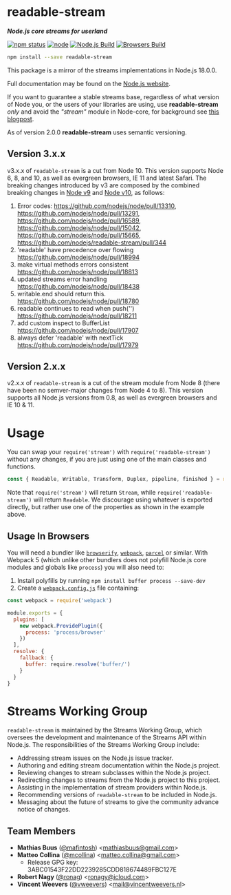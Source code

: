 # readable-stream

**_Node.js core streams for userland_**

[![npm status](https://img.shields.io/npm/v/readable-stream.svg)](https://npm.im/readable-stream)
[![node](https://img.shields.io/node/v/readable-stream.svg)](https://www.npmjs.org/package/readable-stream)
[![Node.js Build](https://github.com/nodejs/readable-stream/workflows/Node.js/badge.svg)](https://github.com/nodejs/readable-stream/actions?query=workflow%3ANode.js)
[![Browsers Build](https://github.com/nodejs/readable-stream/workflows/Browsers/badge.svg)](https://github.com/nodejs/readable-stream/actions?query=workflow%3ABrowsers)

```bash
npm install --save readable-stream
```

This package is a mirror of the streams implementations in Node.js 18.0.0.

Full documentation may be found on the [Node.js website](https://nodejs.org/dist/v18.0.0/docs/api/stream.html).

If you want to guarantee a stable streams base, regardless of what version of
Node you, or the users of your libraries are using, use **readable-stream** _only_ and avoid the _"stream"_ module in Node-core, for background see [this blogpost](http://r.va.gg/2014/06/why-i-dont-use-nodes-core-stream-module.html).

As of version 2.0.0 **readable-stream** uses semantic versioning.

## Version 3.x.x

v3.x.x of `readable-stream` is a cut from Node 10. This version supports Node 6, 8, and 10, as well as evergreen browsers, IE 11 and latest Safari. The breaking changes introduced by v3 are composed by the combined breaking changes in [Node v9](https://nodejs.org/en/blog/release/v9.0.0/) and [Node v10](https://nodejs.org/en/blog/release/v10.0.0/), as follows:

1. Error codes: https://github.com/nodejs/node/pull/13310,
   https://github.com/nodejs/node/pull/13291,
   https://github.com/nodejs/node/pull/16589,
   https://github.com/nodejs/node/pull/15042,
   https://github.com/nodejs/node/pull/15665,
   https://github.com/nodejs/readable-stream/pull/344
2. 'readable' have precedence over flowing
   https://github.com/nodejs/node/pull/18994
3. make virtual methods errors consistent
   https://github.com/nodejs/node/pull/18813
4. updated streams error handling
   https://github.com/nodejs/node/pull/18438
5. writable.end should return this.
   https://github.com/nodejs/node/pull/18780
6. readable continues to read when push('')
   https://github.com/nodejs/node/pull/18211
7. add custom inspect to BufferList
   https://github.com/nodejs/node/pull/17907
8. always defer 'readable' with nextTick
   https://github.com/nodejs/node/pull/17979

## Version 2.x.x

v2.x.x of `readable-stream` is a cut of the stream module from Node 8 (there have been no semver-major changes from Node 4 to 8). This version supports all Node.js versions from 0.8, as well as evergreen browsers and IE 10 & 11.

# Usage

You can swap your `require('stream')` with `require('readable-stream')`
without any changes, if you are just using one of the main classes and
functions.

```js
const { Readable, Writable, Transform, Duplex, pipeline, finished } = require('readable-stream')
```

Note that `require('stream')` will return `Stream`, while
`require('readable-stream')` will return `Readable`. We discourage using
whatever is exported directly, but rather use one of the properties as
shown in the example above.

## Usage In Browsers

You will need a bundler like [`browserify`](https://github.com/browserify/browserify#readme), [`webpack`](https://webpack.js.org/), [`parcel`](https://github.com/parcel-bundler/parcel#readme) or similar. With Webpack 5 (which unlike other bundlers does not polyfill Node.js core modules and globals like `process`) you will also need to:

1. Install polyfills by running `npm install buffer process --save-dev`
2. Create a [`webpack.config.js`](https://webpack.js.org/guides/getting-started/#using-a-configuration) file containing:

```js
const webpack = require('webpack')

module.exports = {
  plugins: [
    new webpack.ProvidePlugin({
      process: 'process/browser'
    })
  ],
  resolve: {
    fallback: {
      buffer: require.resolve('buffer/')
    }
  }
}
```

# Streams Working Group

`readable-stream` is maintained by the Streams Working Group, which
oversees the development and maintenance of the Streams API within
Node.js. The responsibilities of the Streams Working Group include:

- Addressing stream issues on the Node.js issue tracker.
- Authoring and editing stream documentation within the Node.js project.
- Reviewing changes to stream subclasses within the Node.js project.
- Redirecting changes to streams from the Node.js project to this
  project.
- Assisting in the implementation of stream providers within Node.js.
- Recommending versions of `readable-stream` to be included in Node.js.
- Messaging about the future of streams to give the community advance
  notice of changes.

<a name="members"></a>

## Team Members

- **Mathias Buus** ([@mafintosh](https://github.com/mafintosh)) &lt;mathiasbuus@gmail.com&gt;
- **Matteo Collina** ([@mcollina](https://github.com/mcollina)) &lt;matteo.collina@gmail.com&gt;
  - Release GPG key: 3ABC01543F22DD2239285CDD818674489FBC127E
- **Robert Nagy** ([@ronag](https://github.com/ronag)) &lt;ronagy@icloud.com&gt;
- **Vincent Weevers** ([@vweevers](https://github.com/vweevers)) &lt;mail@vincentweevers.nl&gt;
